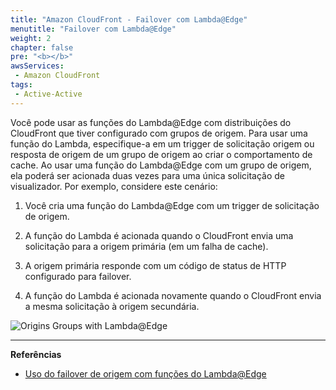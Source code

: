 ```yaml
---
title: "Amazon CloudFront - Failover com Lambda@Edge"
menutitle: "Failover com Lambda@Edge"
weight: 2
chapter: false
pre: "<b></b>"
awsServices: 
 - Amazon CloudFront
tags: 
 - Active-Active
---
```


Você pode usar as funções do Lambda@Edge com distribuições do CloudFront que tiver configurado com grupos de origem. Para usar uma função do Lambda, especifique-a em um trigger de solicitação origem ou resposta de origem de um grupo de origem ao criar o comportamento de cache. Ao usar uma função do Lambda@Edge com um grupo de origem, ela poderá ser acionada duas vezes para uma única solicitação de visualizador. Por exemplo, considere este cenário:

1. Você cria uma função do Lambda@Edge com um trigger de solicitação de origem.

2. A função do Lambda é acionada quando o CloudFront envia uma solicitação para a origem primária (em um falha de cache).

3. A origem primária responde com um código de status de HTTP configurado para failover.

4. A função do Lambda é acionada novamente quando o CloudFront envia a mesma solicitação à origem secundária.

![Origins Groups with Lambda@Edge](/images/cloudfront-origingroups-with-lambda-edge.png)

---
**Referências**
- [Uso do failover de origem com funções do Lambda@Edge](https://docs.aws.amazon.com/pt_br/AmazonCloudFront/latest/DeveloperGuide/high_availability_origin_failover.html#concept_origin_groups.lambda)
